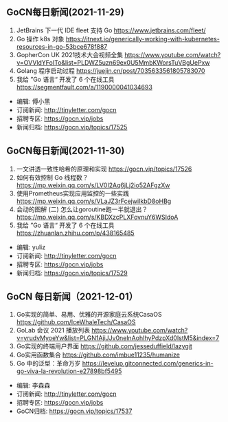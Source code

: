 ## GoCN每日新闻(2021-11-29)

1. JetBrains 下一代 IDE fleet 支持 Go https://www.jetbrains.com/fleet/
2. Go 操作 k8s 对象 https://itnext.io/generically-working-with-kubernetes-resources-in-go-53bce678f887
3. GopherCon UK 2021技术大会视频全集 https://www.youtube.com/watch?v=OVVldYFoITo&list=PLDWZ5uzn69ex0U5MmbKWorsTuVBgUePxw
4. Golang 程序启动过程 https://juejin.cn/post/7035633561805783070
5. 我给 ”Go 语言“ 开发了 6 个在线工具 https://segmentfault.com/a/1190000041034693

* 编辑: 傅小黑
* 订阅新闻: http://tinyletter.com/gocn
* 招聘专区: https://gocn.vip/jobs
* 新闻归档: https://gocn.vip/topics/17525

## GoCN每日新闻(2021-11-30)

1. 一文讲透一致性哈希的原理和实现 https://gocn.vip/topics/17526
2. 如何有效控制 Go 线程数？ https://mp.weixin.qq.com/s/LV0I2Aq6jLj2io52AFgzXw
3. 使用Prometheus实现应用监控的一些实践 https://mp.weixin.qq.com/s/VLaJZ3rFcejwiIkbD8oHBg
4. 会动的图解 (二) 怎么让goroutine跑一半就退出？ https://mp.weixin.qq.com/s/KBDXzcPLXFovnuY6WSIdoA
5. 我给 ”Go 语言“ 开发了 6 个在线工具 https://zhuanlan.zhihu.com/p/438165485

* 编辑: yuliz
* 订阅新闻: http://tinyletter.com/gocn
* 招聘专区: https://gocn.vip/jobs
* 新闻归档: https://gocn.vip/topics/17529

## GoCN 每日新闻（2021-12-01）

1. Go实现的简单、易用、优雅的开源家庭云系统CasaOS https://github.com/IceWhaleTech/CasaOS
2. GoLab 会议 2021 播放列表 https://www.youtube.com/watch?v=yrudvMyoeYw&list=PLGN1AjiJJv0nelnAohIhyPdzpXd0IstM5&index=7
3. Go实现的终端用户界面 https://github.com/jesseduffield/lazygit
4. Go实用函数集合 https://github.com/imbue11235/humanize
5. Go 中的泛型：革命万岁 https://levelup.gitconnected.com/generics-in-go-viva-la-revolution-e27898bf5495

* 编辑: 李森森
* 订阅新闻: http://tinyletter.com/gocn
* 招聘专区: https://gocn.vip/jobs
* GoCN归档: https://gocn.vip/topics/17537
